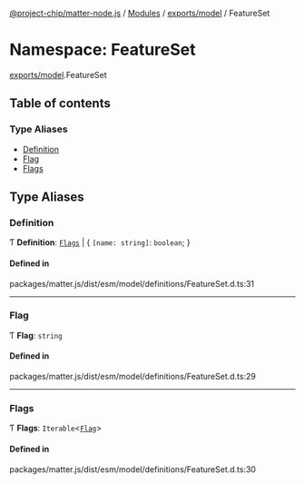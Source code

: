 [@project-chip/matter-node.js](../README.md) / [Modules](../modules.md) / [exports/model](exports_model.md) / FeatureSet

# Namespace: FeatureSet

[exports/model](exports_model.md).FeatureSet

## Table of contents

### Type Aliases

- [Definition](exports_model.FeatureSet.md#definition)
- [Flag](exports_model.FeatureSet.md#flag)
- [Flags](exports_model.FeatureSet.md#flags)

## Type Aliases

### Definition

Ƭ **Definition**: [`Flags`](exports_model.FeatureSet.md#flags) \| { `[name: string]`: `boolean`;  }

#### Defined in

packages/matter.js/dist/esm/model/definitions/FeatureSet.d.ts:31

___

### Flag

Ƭ **Flag**: `string`

#### Defined in

packages/matter.js/dist/esm/model/definitions/FeatureSet.d.ts:29

___

### Flags

Ƭ **Flags**: `Iterable`<[`Flag`](exports_model.FeatureSet.md#flag)\>

#### Defined in

packages/matter.js/dist/esm/model/definitions/FeatureSet.d.ts:30
